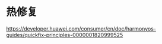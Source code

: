 # 热修复

https://developer.huawei.com/consumer/cn/doc/harmonyos-guides/quickfix-principles-0000001820999525

